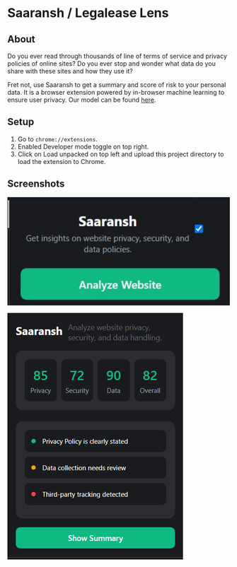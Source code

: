 # Saaransh / Legalease Lens

## About

Do you ever read through thousands of line of terms of service and privacy policies of online sites? Do you ever stop and wonder what data do you share with these sites and how they use it?

Fret not, use Saaransh to get a summary and score of risk to your personal data. It is a browser extension powered by in-browser machine learning to ensure user privacy. Our model can be found [here](https://drive.google.com/drive/folders/13C_-WPX4OxTBLGshlvwEVAGDNdPG5pgO?usp=sharing).

## Setup

1. Go to `chrome://extensions`.
2. Enabled Developer mode toggle on top right.
3. Click on Load unpacked on top left and upload this project directory to load the extension to Chrome.

## Screenshots
![alt text](image-1.png)

![alt text](image.png)


